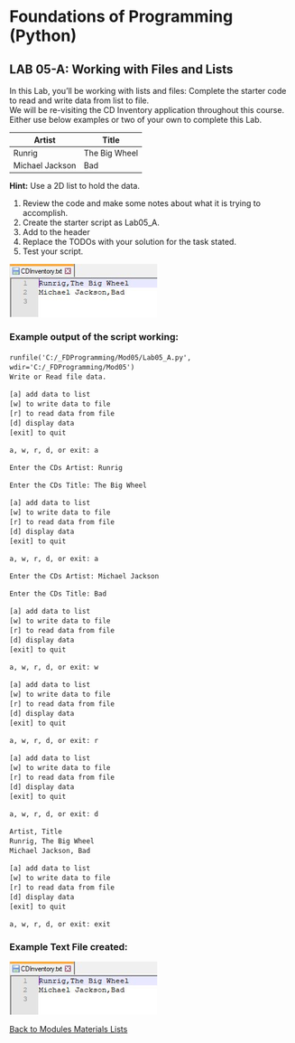 # Foundations of Programming (Python)  

## LAB 05-A: Working with Files and Lists

In this Lab, you’ll be working with lists and files: Complete the starter code to read and write data from list to file.  
We will be re-visiting the CD Inventory application throughout this course. Either use below examples or two of your own to complete this Lab.  

| Artist | Title |
|--------|-------|
| Runrig | The Big Wheel |
| Michael Jackson | Bad |

**Hint:** Use a 2D list to hold the data.

1.	Review the code and make some notes about what it is trying to accomplish.  
2.	Create the starter script as Lab05_A.  
3.	Add to the header  
4.	Replace the TODOs with your solution for the task stated.  
5.	Test your script.  

![alt text](images/LAB05_A2.JPG "LAB_05_A starter script")  

### Example output of the script working:

`runfile('C:/_FDProgramming/Mod05/Lab05_A.py', wdir='C:/_FDProgramming/Mod05')`  
`Write or Read file data.`  

`[a] add data to list`  
`[w] to write data to file`  
`[r] to read data from file`  
`[d] display data`  
`[exit] to quit`  

`a, w, r, d, or exit: a`  


`Enter the CDs Artist: Runrig`  

`Enter the CDs Title: The Big Wheel`  

`[a] add data to list`  
`[w] to write data to file`  
`[r] to read data from file`  
`[d] display data`  
`[exit] to quit`  

`a, w, r, d, or exit: a`  


`Enter the CDs Artist: Michael Jackson`  

`Enter the CDs Title: Bad`  

`[a] add data to list`  
`[w] to write data to file`  
`[r] to read data from file`  
`[d] display data`  
`[exit] to quit`  

`a, w, r, d, or exit: w`  


`[a] add data to list`  
`[w] to write data to file`  
`[r] to read data from file`  
`[d] display data`  
`[exit] to quit`  

`a, w, r, d, or exit: r`  


`[a] add data to list`  
`[w] to write data to file`  
`[r] to read data from file`  
`[d] display data`  
`[exit] to quit`  

`a, w, r, d, or exit: d`  

`Artist, Title`  
`Runrig, The Big Wheel`  
`Michael Jackson, Bad`  

`[a] add data to list`  
`[w] to write data to file`  
`[r] to read data from file`  
`[d] display data`  
`[exit] to quit`  

`a, w, r, d, or exit: exit`  

### Example Text File created:

![alt text](images/LAB05_A2.JPG "Example Text File created")  

[Back to Modules Materials Lists](../Modules.md#module-05-materials-list)